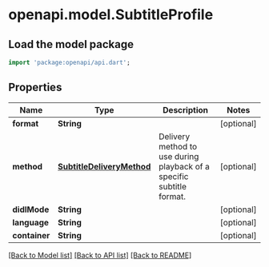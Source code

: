 # openapi.model.SubtitleProfile

## Load the model package
```dart
import 'package:openapi/api.dart';
```

## Properties
Name | Type | Description | Notes
------------ | ------------- | ------------- | -------------
**format** | **String** |  | [optional] 
**method** | [**SubtitleDeliveryMethod**](SubtitleDeliveryMethod.md) | Delivery method to use during playback of a specific subtitle format. | [optional] 
**didlMode** | **String** |  | [optional] 
**language** | **String** |  | [optional] 
**container** | **String** |  | [optional] 

[[Back to Model list]](../README.md#documentation-for-models) [[Back to API list]](../README.md#documentation-for-api-endpoints) [[Back to README]](../README.md)


